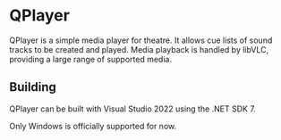 # QPlayer
QPlayer is a simple media player for theatre. It allows cue lists of sound tracks to be created and 
played. Media playback is handled by libVLC, providing a large range of supported media.

## Building
QPlayer can be built with Visual Studio 2022 using the .NET SDK 7.

Only Windows is officially supported for now.
